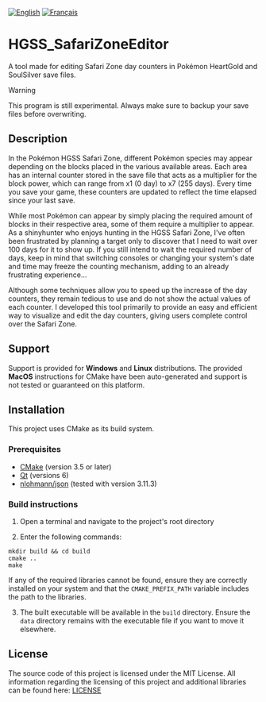 [![English](https://img.shields.io/badge/EN-B31942)](README.md)
[![Français](https://img.shields.io/badge/FR-002654)](README.fr.md)

# HGSS_SafariZoneEditor
A tool made for editing Safari Zone day counters in Pokémon HeartGold and SoulSilver save files.

> [!WARNING]
> This program is still experimental. Always make sure to backup your save files before overwriting.

## Description
In the Pokémon HGSS Safari Zone, different Pokémon species may appear depending on the blocks placed in the various available areas. Each area has an internal counter stored in the save file that acts as a multiplier for the block power, which can range from x1 (0 day) to x7 (255 days). Every time you save your game, these counters are updated to reflect the time elapsed since your last save.

While most Pokémon can appear by simply placing the required amount of blocks in their respective area, some of them require a multiplier to appear. As a shinyhunter who enjoys hunting in the HGSS Safari Zone, I've often been frustrated by planning a target only to discover that I need to wait over 100 days for it to show up. If you still intend to wait the required number of days, keep in mind that switching consoles or changing your system's date and time may freeze the counting mechanism, adding to an already frustrating experience...

Although some techniques allow you to speed up the increase of the day counters, they remain tedious to use and do not show the actual values of each counter. I developed this tool primarily to provide an easy and efficient way to visualize and edit the day counters, giving users complete control over the Safari Zone.

## Support
Support is provided for **Windows** and **Linux** distributions. The provided **MacOS** instructions for CMake have been auto-generated and support is not tested or guaranteed on this platform.

## Installation
This project uses CMake as its build system.

### Prerequisites
- [CMake](https://cmake.org/) (version 3.5 or later)
- [Qt](https://www.qt.io/) (versions 6)
- [nlohmann/json](https://github.com/nlohmann/json) (tested with version 3.11.3)

### Build instructions
1. Open a terminal and navigate to the project's root directory

2. Enter the following commands:
```
mkdir build && cd build
cmake ..
make
```
If any of the required libraries cannot be found, ensure they are correctly installed on your system and that the ```CMAKE_PREFIX_PATH``` variable includes the path to the libraries.

3. The built executable will be available in the ```build``` directory. Ensure the ```data``` directory remains with the executable file if you want to move it elsewhere.

## License
The source code of this project is licensed under the MIT License. All information regarding the licensing of this project and additional libraries can be found here: [LICENSE](LICENSE)